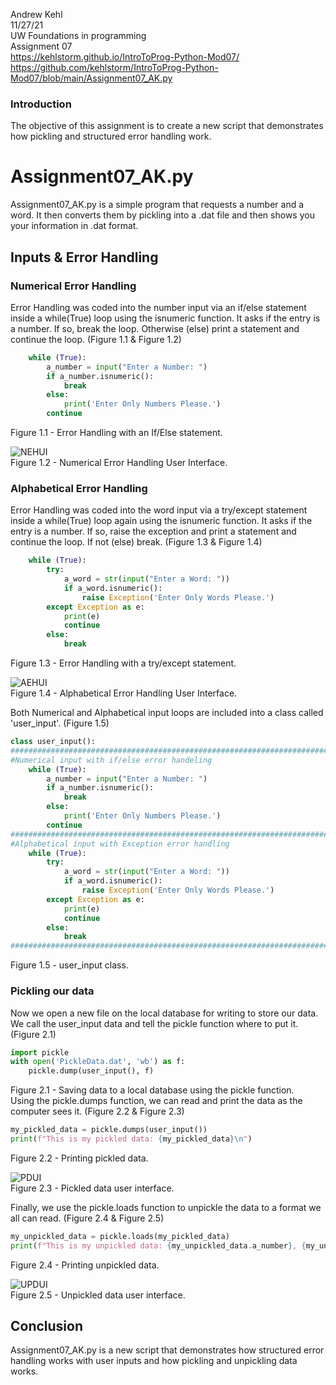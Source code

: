 Andrew Kehl  
11/27/21  
UW Foundations in programming  
Assignment 07  
https://kehlstorm.github.io/IntroToProg-Python-Mod07/
https://github.com/kehlstorm/IntroToProg-Python-Mod07/blob/main/Assignment07_AK.py

### Introduction
The objective of this assignment is to create a new script that demonstrates how pickling and structured error handling work. 
 
# Assignment07_AK.py
Assignment07_AK.py is a simple program that requests a number and a word. It then converts them by pickling into a .dat file and then shows you your information in .dat format. 

## Inputs & Error Handling

### Numerical Error Handling
Error Handling was coded into the number input via an if/else statement inside a while(True) loop using the isnumeric function. It asks if the entry is a number. If so, break the loop. Otherwise (else) print a statement and continue the loop. (Figure 1.1 & Figure 1.2)
```python
    while (True):
        a_number = input("Enter a Number: ")
        if a_number.isnumeric():
            break
        else:
            print('Enter Only Numbers Please.')
        continue
```
Figure 1.1 - Error Handling with an If/Else statement.  
  
![NEHUI](https://raw.githubusercontent.com/kehlstorm/IntroToProg-Python-Mod07/main/docs/Numerical%20Error%20Handling%20UI.jpg)  
Figure 1.2 - Numerical Error Handling User Interface.  

### Alphabetical Error Handling
Error Handling was coded into the word input via a try/except statement inside a while(True) loop again using the isnumeric function. It asks if the entry is a number. If so, raise the exception and print a statement and continue the loop. If not (else) break. (Figure 1.3 & Figure 1.4)
```python
    while (True):
        try:
            a_word = str(input("Enter a Word: "))
            if a_word.isnumeric():
                raise Exception('Enter Only Words Please.')
        except Exception as e:
            print(e)
            continue
        else:
            break
```  
Figure 1.3 - Error Handling with a try/except statement.  
  
![AEHUI](https://raw.githubusercontent.com/kehlstorm/IntroToProg-Python-Mod07/main/docs/Alphabeticall%20Error%20Handling%20UI.jpg)  
Figure 1.4 - Alphabetical Error Handling User Interface.  

Both Numerical and Alphabetical input loops are included into a class called 'user_input'. (Figure 1.5)
```python
class user_input():
#################################################################################
#Numerical input with if/else error handeling
    while (True):
        a_number = input("Enter a Number: ")
        if a_number.isnumeric():
            break
        else:
            print('Enter Only Numbers Please.')
        continue
#################################################################################
#Alphabetical input with Exception error handling
    while (True):
        try:
            a_word = str(input("Enter a Word: "))
            if a_word.isnumeric():
                raise Exception('Enter Only Words Please.')
        except Exception as e:
            print(e)
            continue
        else:
            break
#################################################################################
```
Figure 1.5 - user_input class.  
### Pickling our data
Now we open a new file on the local database for writing to store our data. We call the user_input data and tell the pickle function where to put it.  (Figure 2.1)
```python
import pickle
with open('PickleData.dat', 'wb') as f:
    pickle.dump(user_input(), f)
``` 
Figure 2.1 - Saving data to a local database using the pickle function.  
Using the pickle.dumps function, we can read and print the data as the computer sees it. (Figure 2.2 & Figure 2.3)
```python
my_pickled_data = pickle.dumps(user_input())
print(f"This is my pickled data: {my_pickled_data}\n")
```
Figure 2.2 - Printing pickled data.  
  
![PDUI](https://raw.githubusercontent.com/kehlstorm/IntroToProg-Python-Mod07/main/docs/Pickled%20Data%20UI.jpg)  
Figure 2.3 - Pickled data user interface.  
  
Finally, we use the pickle.loads function to unpickle the data to a format we all can read. (Figure 2.4 & Figure 2.5)
```python
my_unpickled_data = pickle.loads(my_pickled_data)
print(f"This is my unpickled data: {my_unpickled_data.a_number}, {my_unpickled_data.a_word}")
```
Figure 2.4 - Printing unpickled data.  
  
![UPDUI](https://raw.githubusercontent.com/kehlstorm/IntroToProg-Python-Mod07/main/docs/Unpickled%20Data.jpg)  
Figure 2.5 - Unpickled data user interface.  
  
## Conclusion
Assignment07_AK.py is a new script that demonstrates how structured error handling works with user inputs and how pickling and unpickling data works. 
